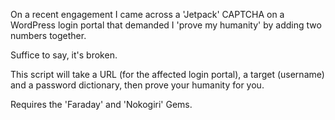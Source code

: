 On a recent engagement I came across a 'Jetpack' CAPTCHA on a WordPress login portal that demanded I 'prove my humanity' by adding two numbers together.

Suffice to say, it's broken.

This script will take a URL (for the affected login portal), a target (username) and a password dictionary, then prove your humanity for you.

Requires the 'Faraday' and 'Nokogiri' Gems. 
